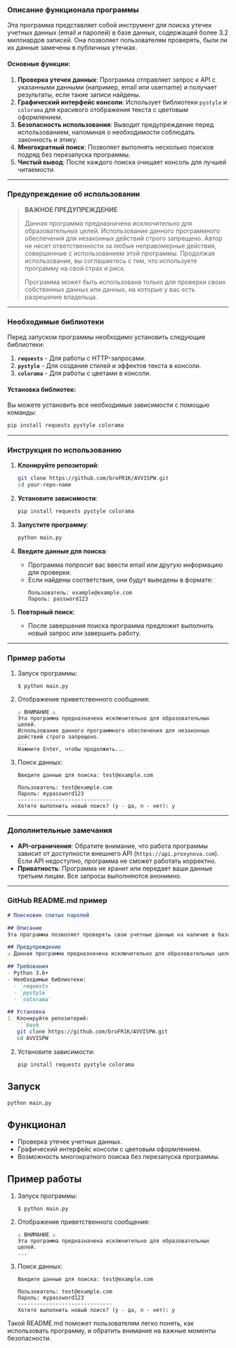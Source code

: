 ### Описание функционала программы

Эта программа представляет собой инструмент для поиска утечек учетных данных (email и паролей) в базе данных, содержащей более 3.2 миллиардов записей. Она позволяет пользователям проверять, были ли их данные замечены в публичных утечках.

#### Основные функции:
1. **Проверка утечек данных**: Программа отправляет запрос к API с указанными данными (например, email или username) и получает результаты, если такие записи найдены.
2. **Графический интерфейс консоли**: Использует библиотеки `pystyle` и `colorama` для красивого отображения текста с цветовым оформлением.
3. **Безопасность использования**: Выводит предупреждение перед использованием, напоминая о необходимости соблюдать законность и этику.
4. **Многократный поиск**: Позволяет выполнять несколько поисков подряд без перезапуска программы.
5. **Чистый вывод**: После каждого поиска очищает консоль для лучшей читаемости.

---

### Предупреждение об использовании

> **ВАЖНОЕ ПРЕДУПРЕЖДЕНИЕ**
>
> Данная программа предназначена исключительно для образовательных целей. Использование данного программного обеспечения для незаконных действий строго запрещено. Автор не несет ответственности за любые неправомерные действия, совершенные с использованием этой программы. Продолжая использование, вы соглашаетесь с тем, что используете программу на свой страх и риск.
>
> Программа может быть использована только для проверки своих собственных данных или данных, на которые у вас есть разрешение владельца.

---

### Необходимые библиотеки

Перед запуском программы необходимо установить следующие библиотеки:

1. **`requests`** - Для работы с HTTP-запросами.
2. **`pystyle`** - Для создания стилей и эффектов текста в консоли.
3. **`colorama`** - Для работы с цветами в консоли.

#### Установка библиотек:

Вы можете установить все необходимые зависимости с помощью команды:

```bash
pip install requests pystyle colorama
```

---

### Инструкция по использованию

1. **Клонируйте репозиторий**:
   ```bash
   git clone https://github.com/broFR1K/AVVISPW.git
   cd your-repo-name
   ```

2. **Установите зависимости**:
   ```bash
   pip install requests pystyle colorama
   ```

3. **Запустите программу**:
   ```bash
   python main.py
   ```

4. **Введите данные для поиска**:
   - Программа попросит вас ввести email или другую информацию для проверки.
   - Если найдены соответствия, они будут выведены в формате:
     ```
     Пользователь: example@example.com
     Пароль: password123
     ```

5. **Повторный поиск**:
   - После завершения поиска программа предложит выполнить новый запрос или завершить работу.

---

### Пример работы

1. Запуск программы:
   ```
   $ python main.py
   ```

2. Отображение приветственного сообщения:
   ```
   ⚠️ ВНИМАНИЕ ⚠️
   Эта программа предназначена исключительно для образовательных целей.
   Использование данного программного обеспечения для незаконных действий строго запрещено.
   ...
   Нажмите Enter, чтобы продолжить...
   ```

3. Поиск данных:
   ```
   Введите данные для поиска: test@example.com

   Пользователь: test@example.com
   Пароль: mypassword123
   ------------------------------
   Хотите выполнить новый поиск? (y - да, n - нет): y
   ```

---

### Дополнительные замечания

- **API-ограничения**: Обратите внимание, что работа программы зависит от доступности внешнего API (`https://api.proxynova.com`). Если API недоступно, программа не сможет работать корректно.
- **Приватность**: Программа не хранит или передает ваши данные третьим лицам. Все запросы выполняются анонимно.

---

### GitHub README.md пример

```markdown
# Поисковик слитых паролей

## Описание
Эта программа позволяет проверять свои учетные данные на наличие в базах данных утечек. База содержит более 3.2 миллиардов записей.

## Предупреждение
⚠️ Данная программа предназначена исключительно для образовательных целей. Использование данного программного обеспечения для незаконных действий строго запрещено. Автор не несет ответственности за любые неправомерные действия, совершенные с использованием этой программы.

## Требования
- Python 3.6+
- Необходимые библиотеки:
  - `requests`
  - `pystyle`
  - `colorama`

## Установка
1. Клонируйте репозиторий:
   ```bash
   git clone https://github.com/broFR1K/AVVISPW.git
   cd AVVISPW
   ```
2. Установите зависимости:
   ```bash
   pip install requests pystyle colorama
   ```

## Запуск
```bash
python main.py
```

## Функционал
- Проверка утечек учетных данных.
- Графический интерфейс консоли с цветовым оформлением.
- Возможность многократного поиска без перезапуска программы.

## Пример работы
1. Запуск программы:
   ```
   $ python main.py
   ```
2. Отображение приветственного сообщения:
   ```
   ⚠️ ВНИМАНИЕ ⚠️
   Эта программа предназначена исключительно для образовательных целей.
   ...
   ```
3. Поиск данных:
   ```
   Введите данные для поиска: test@example.com

   Пользователь: test@example.com
   Пароль: mypassword123
   ------------------------------
   Хотите выполнить новый поиск? (y - да, n - нет): y
   ```




Такой README.md поможет пользователям легко понять, как использовать программу, и обратить внимание на важные моменты безопасности.
